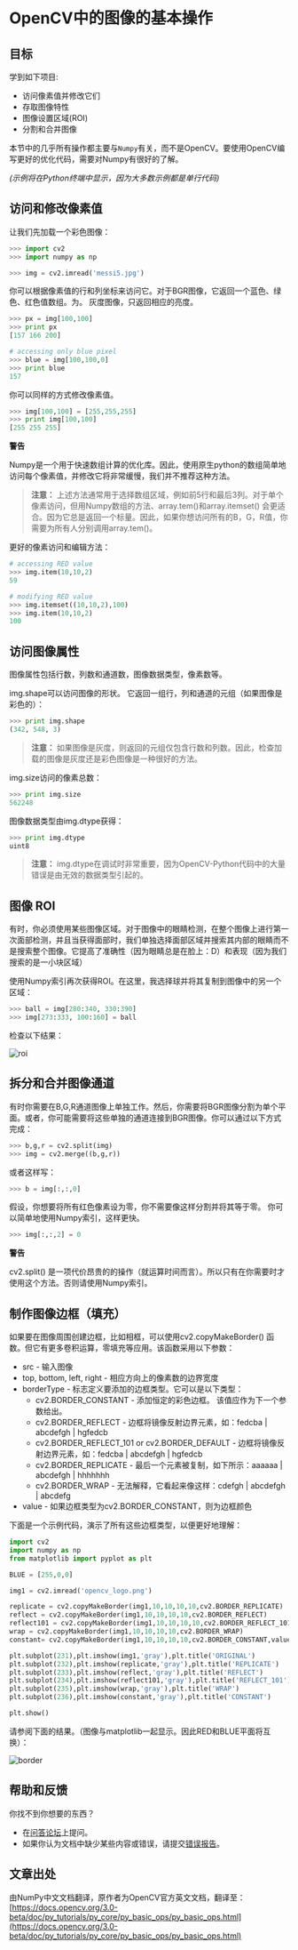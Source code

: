 # OpenCV中的图像的基本操作

## 目标

学到如下项目:

- 访问像素值并修改它们
- 存取图像特性
- 图像设置区域(ROI)
- 分割和合并图像

本节中的几乎所有操作都主要与``Numpy``有关，而不是OpenCV。要使用OpenCV编写更好的优化代码，需要对Numpy有很好的了解。

*(示例将在Python终端中显示，因为大多数示例都是单行代码)*

## 访问和修改像素值

让我们先加载一个彩色图像：

```python
>>> import cv2
>>> import numpy as np

>>> img = cv2.imread('messi5.jpg')
```

你可以根据像素值的行和列坐标来访问它。对于BGR图像，它返回一个蓝色、绿色、红色值数组。为。
灰度图像，只返回相应的亮度。

```python
>>> px = img[100,100]
>>> print px
[157 166 200]

# accessing only blue pixel
>>> blue = img[100,100,0]
>>> print blue
157
```

你可以同样的方式修改像素值。

```python
>>> img[100,100] = [255,255,255]
>>> print img[100,100]
[255 255 255]
```

<div class="warning-warp">
<b>警告</b>

<p>Numpy是一个用于快速数组计算的优化库。因此，使用原生python的数组简单地访问每个像素值，并修改它将非常缓慢，我们并不推荐这种方法。</p>
</div>

> **注意：** 上述方法通常用于选择数组区域，例如前5行和最后3列。对于单个像素访问，但用Numpy数组的方法、array.tem()和array.itemset() 会更适合。因为它总是返回一个标量。因此，如果你想访问所有的B，G，R值，你需要为所有人分别调用array.tem()。

更好的像素访问和编辑方法：

```python
# accessing RED value
>>> img.item(10,10,2)
59

# modifying RED value
>>> img.itemset((10,10,2),100)
>>> img.item(10,10,2)
100
```

## 访问图像属性

图像属性包括行数，列数和通道数，图像数据类型，像素数等。

img.shape可以访问图像的形状。 它返回一组行，列和通道的元组（如果图像是彩色的）：

```python
>>> print img.shape
(342, 548, 3)
```

> **注意：** 如果图像是灰度，则返回的元组仅包含行数和列数。因此，检查加载的图像是灰度还是彩色图像是一种很好的方法。

img.size访问的像素总数：

```python
>>> print img.size
562248
```

图像数据类型由img.dtype获得：

```python
>>> print img.dtype
uint8
```

> **注意：** img.dtype在调试时非常重要，因为OpenCV-Python代码中的大量错误是由无效的数据类型引起的。

## 图像 ROI

有时，你必须使用某些图像区域。对于图像中的眼睛检测，在整个图像上进行第一次面部检测，并且当获得面部时，我们单独选择面部区域并搜索其内部的眼睛而不是搜索整个图像。它提高了准确性（因为眼睛总是在脸上：D）和表现（因为我们搜索的是一小块区域）

使用Numpy索引再次获得ROI。在这里，我选择球并将其复制到图像中的另一个区域：

```python
>>> ball = img[280:340, 330:390]
>>> img[273:333, 100:160] = ball
```

检查以下结果：

![roi](/static/images/roi.jpg)

## 拆分和合并图像通道

有时你需要在B,G,R通道图像上单独工作。然后，你需要将BGR图像分割为单个平面。或者，你可能需要将这些单独的通道连接到BGR图像。你可以通过以下方式完成：

```python
>>> b,g,r = cv2.split(img)
>>> img = cv2.merge((b,g,r))
```

或者这样写：

```python
>>> b = img[:,:,0]
```

假设，你想要将所有红色像素设为零，你不需要像这样分割并将其等于零。 你可以简单地使用Numpy索引，这样更快。

```python
>>> img[:,:,2] = 0
```

<div class="warning-warp">
<b>警告</b>

<p>cv2.split() 是一项代价昂贵的的操作（就运算时间而言）。所以只有在你需要时才使用这个方法。否则请使用Numpy索引。</p>
</div>

## 制作图像边框（填充）

如果要在图像周围创建边框，比如相框，可以使用cv2.copyMakeBorder() 函数。但它有更多卷积运算，零填充等应用。该函数采用以下参数：

- src - 输入图像
- top, bottom, left, right - 相应方向上的像素数的边界宽度
- borderType - 标志定义要添加的边框类型。它可以是以下类型：
    - cv2.BORDER_CONSTANT - 添加恒定的彩色边框。 该值应作为下一个参数给出。
    - cv2.BORDER_REFLECT - 边框将镜像反射边界元素，如：fedcba | abcdefgh | hgfedcb
    - cv2.BORDER_REFLECT_101 or cv2.BORDER_DEFAULT - 边框将镜像反射边界元素，如：fedcba | abcdefgh | hgfedcb
    - cv2.BORDER_REPLICATE - 最后一个元素被复制，如下所示：aaaaaa | abcdefgh | hhhhhhh
    - cv2.BORDER_WRAP - 无法解释，它看起来像这样：cdefgh | abcdefgh | abcdefg
- value - 如果边框类型为cv2.BORDER_CONSTANT，则为边框颜色

下面是一个示例代码，演示了所有这些边框类型，以便更好地理解：

```python
import cv2
import numpy as np
from matplotlib import pyplot as plt

BLUE = [255,0,0]

img1 = cv2.imread('opencv_logo.png')

replicate = cv2.copyMakeBorder(img1,10,10,10,10,cv2.BORDER_REPLICATE)
reflect = cv2.copyMakeBorder(img1,10,10,10,10,cv2.BORDER_REFLECT)
reflect101 = cv2.copyMakeBorder(img1,10,10,10,10,cv2.BORDER_REFLECT_101)
wrap = cv2.copyMakeBorder(img1,10,10,10,10,cv2.BORDER_WRAP)
constant= cv2.copyMakeBorder(img1,10,10,10,10,cv2.BORDER_CONSTANT,value=BLUE)

plt.subplot(231),plt.imshow(img1,'gray'),plt.title('ORIGINAL')
plt.subplot(232),plt.imshow(replicate,'gray'),plt.title('REPLICATE')
plt.subplot(233),plt.imshow(reflect,'gray'),plt.title('REFLECT')
plt.subplot(234),plt.imshow(reflect101,'gray'),plt.title('REFLECT_101')
plt.subplot(235),plt.imshow(wrap,'gray'),plt.title('WRAP')
plt.subplot(236),plt.imshow(constant,'gray'),plt.title('CONSTANT')

plt.show()
```

请参阅下面的结果。（图像与matplotlib一起显示。因此RED和BLUE平面将互换）：

![border](/static/images/border.jpg)

## 帮助和反馈

你找不到你想要的东西？
- 在[问答论坛](http://answers.opencv.org/)上提问。
- 如果你认为文档中缺少某些内容或错误，请提交[错误报告](http://code.opencv.org/)。

## 文章出处

由NumPy中文文档翻译，原作者为OpenCV官方英文文档，翻译至：[https://docs.opencv.org/3.0-beta/doc/py_tutorials/py_core/py_basic_ops/py_basic_ops.html](https://docs.opencv.org/3.0-beta/doc/py_tutorials/py_core/py_basic_ops/py_basic_ops.html)
